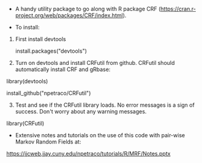 * A handy utility package to go along with R package CRF (https://cran.r-project.org/web/packages/CRF/index.html). 

* To install:

1. First install devtools

	install.packages("devtools")

2. Turn on devtools and install CRFutil from github. CRFutil should automatically install CRF and gRbase:

library(devtools)

install_github("npetraco/CRFutil")

3. Test and see if the CRFutil library loads. No error messages is a sign of success. Don't worry about any warning messages.

library(CRFutil)

* Extensive notes and tutorials on the use of this code with pair-wise Markov Random Fields at:

https://jjcweb.jjay.cuny.edu/npetraco/tutorials/R/MRF/Notes.pptx

